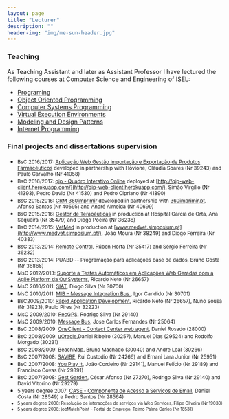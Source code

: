 ```yaml
---
layout: page
title: "Lecturer"
description: ""
header-img: "img/me-sun-header.jpg"
---
```


### Teaching

As Teaching Assistant and later as Assistant Professor I have lectured the following courses at Computer Science and Engineering of ISEL:

* [Programing](https://adeetc.thothapp.com/classes/PG)
* [Object Oriented Programming](https://adeetc.thothapp.com/classes/POO)
* [Computer Systems Programming](https://adeetc.thothapp.com/classes/PSC)
* [Virtual Execution Environments](https://adeetc.thothapp.com/classes/AVE)
* [Modeling and Design Patterns](https://adeetc.thothapp.com/classes/MPD)
* [Internet Programming](https://adeetc.thothapp.com/classes/PI)


### Final projects and dissertations supervision
* <small>BsC 2016/2017: [Aplicação Web Gestão Importação e Exportação de Produtos Farmacêuticos](/img/pfc-posters/2017-impfarm.pdf) developed in partnership with Hovione, Cláudia Soares (Nr 39243) and Paulo Carvalho (Nr 41058)</small>
* <small>BsC 2016/2017: [qip - Quadro Interativo Online](/img/pfc-posters/2017-qip.pdf) deployed at [http://qip-web-client.herokuapp.com/](http://qip-web-client.herokuapp.com/), Simão Virgílio (Nr 41393), Pedro David (Nr 41530) and Pedro Cipriano (Nr 41890)</small>
* <small>BsC 2015/2016: [CRM 360imprimir](/img/pfc-posters/2016-crm360.pdf) developed in partnership with [360imprimir.pt](https://www.360imprimir.pt/), Afonso Santos (Nr 40595) and André Almeida (Nr 40699)</small>
* <small>BsC 2015/2016: [Gestor de Terapêuticas](/img/pfc-posters/2016-tapgest.pdf) in production at Hospital Garcia de Orta, Ana Sequeira (Nr 35479) and Diogo Poeira (Nr 36238)</small>
* <small>BsC 2014/2015: [VetMed](/img/pfc-posters/2015-medvet.pdf) in production at [www.medvet.simposium.pt](http://www.medvet.simposium.pt/), João Moura (Nr 38249) and Diogo Ferreira (Nr 40383)</small>
* <small>BsC 2013/2014: [Remote Control](/img/pfc-posters/2014-remote-control.pdf), Rúben Horta (Nr 35417) and Sérgio Ferreira (Nr 36232)</small>
* <small>BsC 2013/2014: PUABD -- Programação para aplicações base de dados,  Bruno Costa (Nr 36868)</small>
* <small>MsC 2012/2013: [Suporte a Testes Automáticos em Aplicações Web Geradas com a Agile Platform da OutSystems](/img/pfc-posters/2013-auto-tests.pdf),  Ricardo Neto (Nr 26657)</small>
* <small>MsC 2010/2011: [SIAT](/img/pfc-posters/2011-siat.pdf), Diogo Silva (Nr 30700)</small>
* <small>MsC 2010/2011: [MIB – Message Integration Bus ](/img/pfc-posters/2011-mib.pdf), Igor Candido (Nr 30701)</small>
* <small>BsC2009/2010: [Rapid Application Development](/img/pfc-posters/2010-rad.pdf), Ricardo Neto (Nr 26657), Nuno Sousa (Nr 31923), Paulo Pires (Nr 32223)</small>
* <small>MsC 2009/2010: [RecGPS](/img/pfc-posters/2010-Rec-Gps.pdf),  Rodrigo Silva (Nr 29140)</small>
* <small>MsC 2009/2010: [Message Bus](/img/pfc-posters/2009-msg-bus.pdf),  Jose Carlos Fernandes (Nr 25064)</small>
* <small>BsC 2008/2009: [OneClient - Contact Center web agent](/img/pfc-posters/2009-oneclient.pdf), Daniel Rosado (28000)</small>
* <small>BsC 2008/2009: [uOracle](/img/pfc-posters/2009-uOracle.JPG),Daniel Ribeiro (30257), Manuel Dias (29524) and Rodolfo Morgado (30231)</small>
* <small>BsC 2008/2009: BeachMap, Bruno Machado (30040) and Andre Leal (30266)</small>
* <small>BsC 2007/2008: [SAVIBE](/img/pfc-posters/2008-savibe.pdf), Rui Custodio (Nr 24266) and Ernani Lara Junior (Nr 25951)</small>
* <small>BsC 2007/2008: [You Play It](/img/pfc-posters/2008-youplayit.pdf), João Cordeiro (Nr 29141), Manuel Felício (Nr 29189) and Francisco Covas (Nr 29391)</small>
* <small>BsC 2007/2008: [Gest Garden](/img/pfc-posters/2008-gest-garden.pdf), César Afonso (Nr 27270), Rodrigo Silva (Nr 29140) and David Vitorino (Nr 29279)</small>
* <small>5 years degree 2007: [CASE - Componente de Acesso a Serviços de Email](/img/pfc-posters/2007-case.pdf), Daniel Costa (Nr 28549)  e Pedro Santos (Nr 28564)
* <small>5 years degree 2006: Resolução de interacções de serviços via Web Services, Filipe Oliveira (Nr 19030)</small>
* <small>5 years degree 2006: jobMatchPoint - Portal de Emprego, Telmo Palma Carlos (Nr 18531)</small>